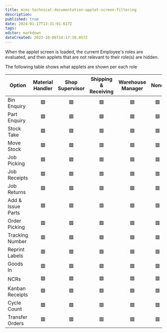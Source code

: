 ```yaml
---
title: mims-technical-documentation-applet-screen-filtering
description: 
published: true
date: 2024-01-17T13:31:01.617Z
tags: 
editor: markdown
dateCreated: 2023-10-06T14:17:30.057Z
---
```


When the applet screen is loaded, the current Employee's roles are evaluated, and then applets that are not relevant to their role(s) are hidden.

The following table shows what applets are shown per each role

| Option              | Material Handler | Shop Supervisor | Shipping & Receiving | Warehouse Manager | None |
| ------------------- |:----------------:|:---------------:|:--------------------:|:-----------------:|:----:|
| Bin Enquiry       |        🟩        |       🟩        |          🟩          |        🟩         |  🟩  |
| Part Enquiry      |        🟩        |       🟩        |          🟩          |        🟩         |  🟩  |
| Stock Take        |        🟩        |       🟩        |          🟥          |        🟩         |  🟥  |
| Move Stock        |        🟩        |       🟩        |          🟥          |        🟩         |  🟥  |
| Job Picking       |        🟩        |       🟩        |          🟥          |        🟩         |  🟥  |
| Job Receipts      |        🟩        |       🟩        |          🟥          |        🟩         |  🟥  |
| Job Returns       |        🟩        |       🟩        |          🟥          |        🟩         |  🟥  |
| Add & Issue Parts |        🟩        |       🟩        |          🟥          |        🟩         |  🟥  |
| Order Picking     |        🟥        |       🟩        |          🟩          |        🟩         |  🟥  |
| Tracking Number   |        🟥        |       🟩        |          🟩          |        🟩         |  🟥  |
| Reprint Labels    |        🟥        |       🟩        |          🟩          |        🟩         |  🟥  |
| Goods In          |        🟥        |       🟩        |          🟩          |        🟩         |  🟥  |
| NCRs              |        🟩        |       🟩        |          🟩          |        🟩         |  🟥  |
| Kanban Receipts   |        🟩        |       🟩        |          🟩          |        🟩         |  🟥  |
| Cycle Count       |        🟩        |       🟩        |          🟥          |        🟩         |  🟥  |
| Transfer Orders   |        🟥        |       🟥        |          🟥          |        🟩         |  🟥  |